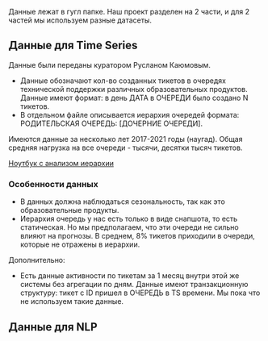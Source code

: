 Данные лежат в гугл папке.
Наш проект разделен на 2 части, и для 2 частей мы используем разные датасеты.

## Данные для Time Series

Данные были переданы куратором Русланом Каюмовым.

- Данные обозначают кол-во созданных тикетов в очередях технической поддержки различных образовательных продуктов. Данные имеют формат: в день ДАТА в ОЧЕРЕДИ было создано N тикетов.
- В отдельном файле описывается иерархия очередей формата: РОДИТЕЛЬСКАЯ ОЧЕРЕДЬ: [ДОЧЕРНИЕ ОЧЕРЕДИ].

Имеются данные за несколько лет 2017-2021 годы (наугад). Общая средняя нагрузка на все очереди - тысячи, десятки тысяч тикетов.

[Ноутбук с анализом иерархии](./notebooks/TS/hierarchy_analysis.ipynb)

### Особенности данных

- В данных должна наблюдаться сезональность, так как это образовательные продукты.
- Иерархия очередь у нас есть только в виде снапшота, то есть статическая. Но мы предполагаем, что эти очереди не сильно влияют на прогнозы. В среднем, 8% тикетов приходили в очереди, которые не отражены в иерархии.

Дополнительно:
- Есть данные активности по тикетам за 1 месяц внутри этой же системы без агрегации по дням. Данные имеют транзакционную структуру: тикет с ID пришел в ОЧЕРЕДЬ в TS времени. Мы пока что не используем такие данные.

## Данные для NLP
